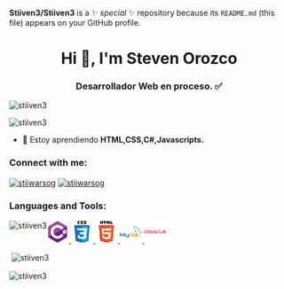 


**Stiiven3/Stiiven3** is a ✨ _special_ ✨ repository because its `README.md` (this file) appears on your GitHub profile.
<h1 align="center">Hi 👋, I'm Steven Orozco</h1>
<h3 align="center">Desarrollador Web en proceso. ✅</h3>

<p align="left"> <img src="https://komarev.com/ghpvc/?username=stiiven3&label=Profile%20views&color=0e75b6&style=flat" alt="stiiven3"  width="500" height="500"/> </p>
<p align="rigth"> <img src="https://i.pinimg.com/originals/0b/83/47/0b83479ffcdc075bf8d15026cd45d7ec.jpg" alt="stiiven3" /> </p>

- 🌱 Estoy aprendiendo **HTML,CSS,C#,Javascripts.**

<h3 align="left">Connect with me:</h3>
<p align="left">
<a href="https://instagram.com/stiiwarsog" target="blank"><img align="center" src="https://raw.githubusercontent.com/rahuldkjain/github-profile-readme-generator/master/src/images/icons/Social/instagram.svg" alt="stiiwarsog" height="30" width="40" /></a>
<a href="https://www.youtube.com/c/stiiwarsog" target="blank"><img align="center" src="https://raw.githubusercontent.com/rahuldkjain/github-profile-readme-generator/master/src/images/icons/Social/youtube.svg" alt="stiiwarsog" height="30" width="40" /></a>
</p>

<h3 align="left">Languages and Tools:</h3>
<p align="left"> <a href="https://www.w3schools.com/cs/" target="_blank" rel="noreferrer"> <img src="https://raw.githubusercontent.com/devicons/devicon/master/icons/csharp/csharp-original.svg" alt="csharp" width="40" height="40"/> </a> <a href="https://www.w3schools.com/css/" target="_blank" rel="noreferrer"> <img src="https://raw.githubusercontent.com/devicons/devicon/master/icons/css3/css3-original-wordmark.svg" alt="css3" width="40" height="40"/> </a> <a href="https://www.w3.org/html/" target="_blank" rel="noreferrer"> <img src="https://raw.githubusercontent.com/devicons/devicon/master/icons/html5/html5-original-wordmark.svg" alt="html5" width="40" height="40"/> </a> <a href="https://www.mysql.com/" target="_blank" rel="noreferrer"> <img src="https://raw.githubusercontent.com/devicons/devicon/master/icons/mysql/mysql-original-wordmark.svg" alt="mysql" width="40" height="40"/> </a> <a href="https://www.oracle.com/" target="_blank" rel="noreferrer"> <img src="https://raw.githubusercontent.com/devicons/devicon/master/icons/oracle/oracle-original.svg" alt="oracle" width="40" height="40"/> </a> <a 

<p><img align="left" src="https://github-readme-stats.vercel.app/api/top-langs?username=stiiven3&show_icons=true&locale=en&layout=compact" alt="stiiven3" /></p>

<p>&nbsp;<img align="center" src="https://github-readme-stats.vercel.app/api?username=stiiven3&show_icons=true&locale=en" alt="stiiven3" /></p>

<p><img align="center" src="https://github-readme-streak-stats.herokuapp.com/?user=stiiven3&" alt="stiiven3" /></p>
